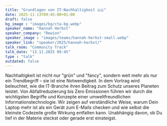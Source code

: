 ```yaml
---
title: "Grundlagen von IT-Nachhaltigkeit 🇩🇪"
date: 2025-11-13T09:45:00+01:00
draft: false
bg_image : "images/bg/cta-bg.webp"
speaker_name: "Hannah Herbst"
speaker_company: "Rewion"
speaker_image : "images/teams/hannah-herbst-small.webp"
speaker_link: "speaker/2025/hannah-herbst/"
talk_room: "Community Track"
talk_date: "13.11.2025 09:45"
type : "talk"
outdated: false
---
```


Nachhaltigkeit ist nicht nur "grün" und "fancy", sondern weit mehr als nur ein Trendbegriff – sie ist eine Notwendigkeit. In dem Vortrag wird beleuchtet, wie die IT-Branche ihren Beitrag zum Schutz unseres Planeten leistet. Von Abfallreduzierung bis Zero Emissionen führen wir durch die wichtigsten Begriffe und Konzepte einer umweltfreundlichen Informationstechnologie. Wir zeigen auf verständliche Weise, warum Dein Laptop mehr ist als ein Gerät zum E-Mails checken und wie selbst die kleinste Codezeile große Wirkung entfalten kann. Unabhängig davon, ob Du tief in der Materie steckst oder gerade erst einsteigst.
